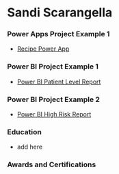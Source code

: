 # Sandi Scarangella
### Power Apps Project Example 1
- [Recipe Power App](https://youtu.be/Hh13ib7AfN0)
### Power BI Project Example 1
- [Power BI Patient Level Report](https://youtu.be/-_dLST4bwgY)
### Power BI Project Example 2
- [Power BI High Risk Report](https://youtu.be/K4hFjkJi1tw)

### Education 
- add here

### Awards and Certifications 
